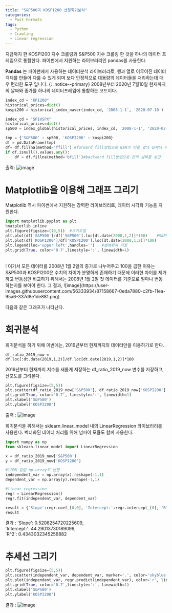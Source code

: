 ```yaml
---
title: "S&P500과 KOSPI200 선형회귀분석"
categories:
  - Post Formats
tags:
  - Python
  - Crawling
  - Linear regression
---
```


지금까지 한 KOSPI200 지수 크롤링과 S&P500 지수 크롤링 한 것을 하나의 데이터 프레임으로 통합한다. 파이썬에서 지원하는 라이브러리인 pandas를 사용한다.   

**Pandas** 는 파이썬에서 사용하는 데이터분석 라이브러리로, 행과 열로 이루어진 데이터 객체를 만들어 다룰 수 있게 되며 보다 안정적으로 대용량의 데이터들을 처리하는데 매우 편리한 도구 입니다.
{: .notice--primary}
2008년부터 2020년 7월10일 현재까지의 날짜와 종가를 하나의 데이터프레임에 통합하는 코드이다.
```python
index_cd = "KPI200"
historical_prices=dict()
kospi200 = historical_index_naver(index_cd, '2008-1-1', '2020-07-10')

index_cd = "SPI@SPX"
historical_prices=dict()
sp500 = index_global(historical_prices, index_cd, '2008-1-1', '2020-07-10')

tmp = {'S&P500' : sp500, 'KOSPI200' : kospi200}
df = pd.DataFrame(tmp)
df= df.fillna(method='ffill') #forward fill방법으로 NaN의 칸을 앞의 날짜의 수를 가져와서 보간함.
if df.isnull().values.any():
    df = df.fillna(method='bfill')#backword fill방법으로 전의 날짜를 보간
```
출력:
![image](https://user-images.githubusercontent.com/56333934/87158239-61676500-c2fa-11ea-9876-97a9eb85845b.png)

# Matplotlib을 이용해 그래프 그리기
Matplotlib 역시 파이썬에서 지원하는 강력한 라이브러리로, 데이터 시각화 기능을 지원한다.

```python
import matplotlib.pyplot as plt
%matplotlib inline
plt.figure(figsize=(10,5))  #크기조절
plt.plot(df['S&P500']/df['S&P500'].loc[dt.date(2008,1,2)]*100)    #S&P500과KOSPI200의 차이를 비율로 전환
plt.plot(df['KOSPI200']/df['KOSPI200'].loc[dt.date(2008,1,2)]*100)
plt.legend(loc='upper left',handles='')   #범례위치 지정
plt.grid(True, color='0.7',linestyle=':', linewidth=1)
```
<br>
! 여기서 모든 데이터를 2008년 1월 2일의 종가로 나누어주고 100을 곱한 이유는 S&P500과 KOSPI200은 수치의 차이가 분명하게 존재하기 때문에 이러한 차이를 제거하고 변동성만 비교하기 위해서는 2008년 1월 2일 첫 데이터를 기준으로 얼마나 변동하는지를 보아야 한다. 그 결과,
![image](https://user-images.githubusercontent.com/56333934/87158667-0eda7880-c2fb-11ea-95a6-337d8e1de881.png)

다음과 같은 그래프가 나타난다.

# 회귀분석
회귀분석을 하기 위해 이번에는, 2019년부터 현재까지의 데이터만을 이용하기로 한다.
```
df_ratio_2019_now = df.loc[:dt.date(2019,1,2)]/df.loc[dt.date(2019,1,2)]*100
```
2019년부터 현재까지 지수를 새롭게 저장하는 df_ratio_2019_now 변수를 저장하고, 산포도를 그려본다.
```python
plt.figure(figsize=(5,5))
plt.scatter(df_ratio_2019_now['S&P500'], df_ratio_2019_now['KOSPI200'], marker='.')
plt.grid(True, color='0.7', linestyle=':', linewidth=1)
plt.xlabel('S&P500')
plt.ylabel('KOSPI200')
```
출력 :
![image](https://user-images.githubusercontent.com/56333934/87159147-d8512d80-c2fb-11ea-92cd-6f69c865e98a.png)

회귀분석을 위해서는 sklearn.linear_model 내의 LinearRegression 라이브러리를 사용한다. 벡터화된 데이터 처리를 위해 넘파이 모듈도 함께 사용한다.

```python
import numpy as np
from sklearn.linear_model import LinearRegression

x = df_ratio_2019_now['S&P500']
y = df_ratio_2019_now['KOSPI200']

#1개의 칼럼 np.array로 변환
independent_var = np.array(x).reshape(-1,1)
dependent_var = np.array(y).reshape(-1,1)

#linear regression
regr = LinearRegression()
regr.fit(independent_var, dependent_var)

result = {'Slope':regr.coef_[0,0], 'Intercept:':regr.intercept_[0], 'R^2':regr.score(independent_var,dependent_var)}
result
```
결과 :
'Slope': 0.5208254720225609,   
 'Intercept:': 44.29013730189099,   
 'R^2': 0.4343032345256882   

# 추세선 그리기
```python
plt.figure(figsize=(5,5))
plt.scatter(independent_var, dependent_var, marker='.', color='skyblue')
plt.plot(independent_var, regr.predict(independent_var), color='r', linewidth=3)
plt.grid(True, color='0.7',linestyle=':', linewidth=1)
plt.xlabel('S&P500')
plt.ylabel('KOSPI200')
```
결과 :
![image](https://user-images.githubusercontent.com/56333934/87159481-61686480-c2fc-11ea-82b9-8c1d379ceeca.png)
